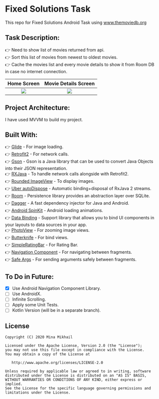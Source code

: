 # Fixed Solutions Task
This repo for Fixed Solutions Android Task using www.themoviedb.org

## <b>Task Description: </b> <br />
:point_right: Need to show list of movies returned from api. <br />
:point_right: Sort this list of movies from newest to oldest movies. <br />
:point_right: Cache the movies list and every movie details to show it from Room DB in case no internet connection. <br />


| Home Screen                    | Movie Details Screen              | 
|:------------------------------:|:---------------------------------:|
|![](https://) | ![](https://) |

## <b>Project Architecture: </b> <br />
I have used MVVM to build my project.<br />


## <b>Built With: </b> <br />
:point_right: [Glide](https://github.com/bumptech/glide) - For image loading. <br />
:point_right: [Retrofit2](https://github.com/square/retrofit) - For network calls. <br />
:point_right: [Gson](https://github.com/google/gson) - Gson is a Java library that can be used to convert Java Objects into their JSON representation. <br />
:point_right: [RXJava](https://github.com/ReactiveX/RxJava) - To handle network calls alongside with  Retrofit2. <br />
:point_right: [Rounded ImageView](https://github.com/vinc3m1/RoundedImageView) - To display images. <br />
:point_right: [Uber autoDispose](https://github.com/uber/AutoDispose) - Automatic binding+disposal of RxJava 2 streams. <br />
:point_right: [Room](https://developer.android.com/jetpack/androidx/releases/room) - Persistence library provides an abstraction layer over SQLite. <br />
:point_right: [Dagger](https://github.com/google/dagger) - A fast dependency injector for Java and Android. <br />
:point_right: [Android SpinKit](https://github.com/ybq/Android-SpinKit) - Android loading animations. <br />
:point_right: [Data Binding](https://developer.android.com/topic/libraries/data-binding) - Support library that allows you to bind UI components in your layouts to data sources in your app. <br />
:point_right: [PhotoView](https://github.com/chrisbanes/PhotoView) - For zooming image views. <br />
:point_right: [Butterknife](https://github.com/JakeWharton/butterknife) - For bind views. <br />
:point_right: [SimpleRatingBar](https://github.com/ome450901/SimpleRatingBar) - For Rating Bar. <br />
:point_right: [Navigation Component](https://developer.android.com/guide/navigation/navigation-getting-started) - For navigating between fragments. <br />
:point_right: [Safe Args](https://developer.android.com/jetpack/androidx/releases/navigation#safe_args) - For sending arguments safely between fragments. <br />


## <b>To Do in Future: </b> <br />
- [x]  Use Android Navigation Component Library.<br />
- [ ]  Use AndroidX.<br />
- [ ]  Infinite Scrolling.<br />
- [ ]  Apply some Unit Tests.<br />
- [ ]  Kotlin Version (will be in a separate branch).<br />

## License

    Copyright (C) 2020 Mina Mikhail

    Licensed under the Apache License, Version 2.0 (the "License");
    you may not use this file except in compliance with the License.
    You may obtain a copy of the License at

       http://www.apache.org/licenses/LICENSE-2.0

    Unless required by applicable law or agreed to in writing, software
    distributed under the License is distributed on an "AS IS" BASIS,
    WITHOUT WARRANTIES OR CONDITIONS OF ANY KIND, either express or implied.
    See the License for the specific language governing permissions and
    limitations under the License.
